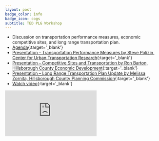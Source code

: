 ```yaml
---
layout: post
badge_color: info
badge_icon: cogs
subtitle: TED PLG Workshop
---
```


* Discussion on transportation performance measures, economic competitive sites, and long range transportation plan. 
* [Agenda](http://www.hillsboroughcounty.org/DocumentCenter/View/10299){:target='_blank'}
* [Presentation – Transportation Performance Measures by Steve Polizin, Center for Urban Transportation Research](http://www.hillsboroughcounty.org/DocumentCenter/View/10565){:target='_blank'}
* [Presentation – Competitive Sites and Transportation by Ron Barton, Hillsborough County Economic Development](http://www.hillsboroughcounty.org/DocumentCenter/View/10564){:target='_blank'}
* [Presentation – Long Range Transportation Plan Update by Melissa Zornita, Hillsborough County Planning Commission](http://www.hillsboroughcounty.org/DocumentCenter/View/10563){:target='_blank'}
* [Watch video](http://65.49.32.144/Hillsborough/8cf2f77f-41b3-47e0-a65a-ac5ea485a471/Trans_Econ_Dev_WS_12_11_2013/presentation_file/mgpresenter.html){:target='_blank'}

<div class="embed-responsive embed-responsive-16by9">
<iframe class="embed-responsive-item" src="https://www.youtube-nocookie.com/embed/IrAUwbFw3V8?rel=0" frameborder="0" allowfullscreen></iframe>
</div>
